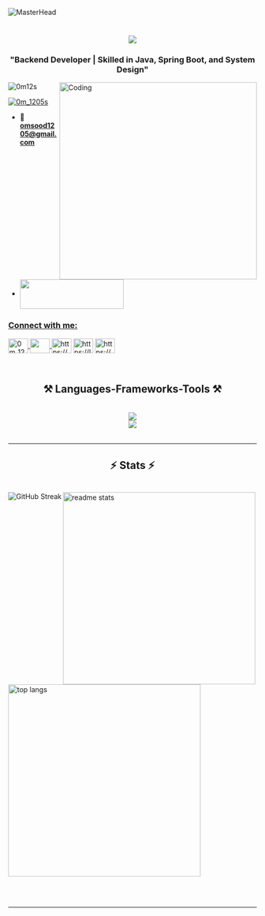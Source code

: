 ![MasterHead](https://www.krea.ai/api/img?f=webp&i=https%3A%2F%2Ftest1-emgndhaqd0c9h2db.a01.azurefd.net%2Fimages%2Fc6e27d8e-3bb3-4a48-87c8-b6e149788ac0.png)
<h1 align="center">
    <img src="https://readme-typing-svg.herokuapp.com/?font=Righteous&size=35&center=true&vCenter=true&width=500&height=70&duration=4000&lines=Hi+There!+👋;+I'm+Om+Sood!;" />
</h1>
<h3 align="center"> "Backend Developer | Skilled in Java, Spring Boot, and System Design"</h3>
<img align="right" alt="Coding" width="400" src="https://cdn.dribbble.com/users/1162077/screenshots/3848914/programmer.gif">

<p align="left"> <img src="https://komarev.com/ghpvc/?username=0m12s&label=Profile%20views&color=0e75b6&style=flat" alt="0m12s" /> </p>

<p align="left"> <a href="https://linkedin.com/comm/mynetwork/discovery-see-all?usecase=PEOPLE_FOLLOWS&followMember=soodom12" target="blank"><img src="https://img.shields.io/twitter/follow/0m_1205s?logo=twitter&style=for-the-badge" alt="0m_1205s" /></a> </p>

- 📧**omsood1205@gmail.com**

- <a href="https://drive.google.com/file/d/1iCmxIk--6g9eAbPPzDadofdhQM5uYBjF/view?usp=sharing" target="blank"><img align="center" src="https://img.freepik.com/free-vector/resume-cv-job-composition-with-flat-isolated-text-with-woman-paper-profiles-pinned-letters-vector-illustration_1284-84164.jpg?uid=R165700793&ga=GA1.1.1527099655.1727544247&semt=ais_hybrid" height="60" width="210"/>

<h3 align="left">Connect with me:</h3>
<p align="left"> 
<a href="https://twitter.com/0m_1205s" target="blank"><img align="center" src="https://raw.githubusercontent.com/rahuldkjain/github-profile-readme-generator/master/src/images/icons/Social/twitter.svg" alt="0m_1205s" height="30" width="40"/>
<a href="https://linkedin.com/in/soodom12" target="blank"><img align="center" src="https://skillicons.dev/icons?i=linkedin"  height="30" width="40" />
<a href="https://instagram.com/0m_1205?igsh=mtfradjrowpyzdryaw==" target="blank"><img align="center" src="https://raw.githubusercontent.com/rahuldkjain/github-profile-readme-generator/master/src/images/icons/Social/instagram.svg" alt="https://www.instagram.com/0m_1205?igsh=mtfradjrowpyzdryaw==" height="30" width="40" /></a>
<a href="https://www.leetcode.com/iom12s/" target="blank"><img align="center" src="https://raw.githubusercontent.com/rahuldkjain/github-profile-readme-generator/master/src/images/icons/Social/leet-code.svg" alt="https://leetcode.com/u/iom12s/" height="30" width="40" /></a>
<a href="https://auth.geeksforgeeks.org/user/0m12s/" target="blank"><img align="center" src="https://raw.githubusercontent.com/rahuldkjain/github-profile-readme-generator/master/src/images/icons/Social/geeks-for-geeks.svg" alt="https://www.geeksforgeeks.org/user/0m12s/" height="30" width="40" /></a>
</p>

<br/>

<h2 align="center">⚒️ Languages-Frameworks-Tools ⚒️</h2>
<br/>
<div align="center">
    <img src="https://skillicons.dev/icons?i=java,spring,react,mongodb,mysql,git" /><br>
    <img src="https://skillicons.dev/icons?i=github,kubernetes,docker,jenkins,html,css,javascript" /><br>
</div>
</br>
<hr/>

<h2 align="center">⚡ Stats ⚡</h2>
<br>
<a href="https://git.io/streak-stats"><img align="left"  src="https://streak-stats.demolab.com?user=0m_12s&theme=neon" alt="GitHub Streak" />
 <img width=390 src="https://github-readme-stats.vercel.app/api?username=0m12s&count_private=true&show_icons=true&theme=react&rank_icon=github&border_radius=10" alt="readme stats">
  <img width=390 align="centre" src="https://github-readme-stats.vercel.app/api/top-langs/?username=0m12s&hide=HTML&langs_count=8&layout=compact&theme=react&border_radius=10&size_weight=0.5&count_weight=0.5&exclude_repo=github-readme-stats" alt="top langs" />
</div>

<br/><br/>

<hr/>

<br/>

